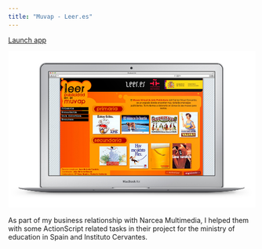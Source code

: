 ```yaml
---
title: "Muvap - Leer.es"
---
```


<p class="work-links">
<a class="btn icon icon-external" href="http://work.joanmira.com/desktop/muvap/" target="_blank">Launch app</a>
</p>

![](./images/1.jpg)

As part of my business relationship with Narcea Multimedia, I helped them with some ActionScript related tasks in their project for the ministry of education in Spain and Instituto Cervantes.
